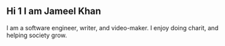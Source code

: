<h2>Hi
1 I am Jameel Khan</h2>
<p>I am a software engineer, writer, and video-maker. I enjoy doing charit, and helping society grow.</p>

